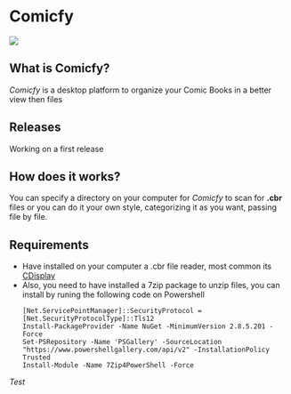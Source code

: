 # **Comicfy**

![](https://img.shields.io/github/last-commit/brn1x/comicfy)

## What is **Comicfy**?
*Comicfy* is a desktop platform to organize your Comic Books in a better view then files

## **Releases**
Working on a first release

## **How does it works?**
You can specify a directory on your computer for *Comicfy* to scan for **.cbr** files or you can do it your own style, categorizing it as you want, passing file by file.

## **Requirements**
- Have installed on your computer a .cbr file reader, most common its [CDisplay](http://www.cdisplay.me/)
- Also, you need to have installed a 7zip package to unzip files, you can install by runing the following code on Powershell
  ````
  [Net.ServicePointManager]::SecurityProtocol = [Net.SecurityProtocolType]::Tls12
  Install-PackageProvider -Name NuGet -MinimumVersion 2.8.5.201 -Force
  Set-PSRepository -Name 'PSGallery' -SourceLocation "https://www.powershellgallery.com/api/v2" -InstallationPolicy Trusted
  Install-Module -Name 7Zip4PowerShell -Force
  ````

*Test*
